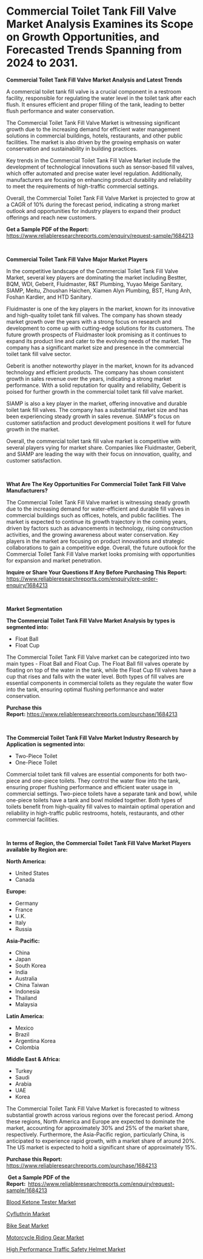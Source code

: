 <p><h1>Commercial Toilet Tank Fill Valve Market Analysis Examines its Scope on Growth Opportunities, and Forecasted Trends Spanning from 2024 to 2031.</h1></p><p><strong>Commercial Toilet Tank Fill Valve Market Analysis and Latest Trends</strong></p>
<p><p>A commercial toilet tank fill valve is a crucial component in a restroom facility, responsible for regulating the water level in the toilet tank after each flush. It ensures efficient and proper filling of the tank, leading to better flush performance and water conservation.</p><p>The Commercial Toilet Tank Fill Valve Market is witnessing significant growth due to the increasing demand for efficient water management solutions in commercial buildings, hotels, restaurants, and other public facilities. The market is also driven by the growing emphasis on water conservation and sustainability in building practices.</p><p>Key trends in the Commercial Toilet Tank Fill Valve Market include the development of technological innovations such as sensor-based fill valves, which offer automated and precise water level regulation. Additionally, manufacturers are focusing on enhancing product durability and reliability to meet the requirements of high-traffic commercial settings.</p><p>Overall, the Commercial Toilet Tank Fill Valve Market is projected to grow at a CAGR of 10% during the forecast period, indicating a strong market outlook and opportunities for industry players to expand their product offerings and reach new customers.</p></p>
<p><strong>Get a Sample PDF of the Report:&nbsp;</strong> <a href="https://www.reliableresearchreports.com/enquiry/request-sample/1684213">https://www.reliableresearchreports.com/enquiry/request-sample/1684213</a></p>
<p>&nbsp;</p>
<p><strong>Commercial Toilet Tank Fill Valve Major Market Players</strong></p>
<p><p>In the competitive landscape of the Commercial Toilet Tank Fill Valve Market, several key players are dominating the market including Bestter, BQM, WDI, Geberit, Fluidmaster, R&T Plumbing, Yuyao Meige Sanitary, SIAMP, Meitu, Zhoushan Haichen, Xiamen Alyn Plumbing, BST, Hung Anh, Foshan Kardier, and HTD Sanitary.</p><p>Fluidmaster is one of the key players in the market, known for its innovative and high-quality toilet tank fill valves. The company has shown steady market growth over the years with a strong focus on research and development to come up with cutting-edge solutions for its customers. The future growth prospects of Fluidmaster look promising as it continues to expand its product line and cater to the evolving needs of the market. The company has a significant market size and presence in the commercial toilet tank fill valve sector.</p><p>Geberit is another noteworthy player in the market, known for its advanced technology and efficient products. The company has shown consistent growth in sales revenue over the years, indicating a strong market performance. With a solid reputation for quality and reliability, Geberit is poised for further growth in the commercial toilet tank fill valve market.</p><p>SIAMP is also a key player in the market, offering innovative and durable toilet tank fill valves. The company has a substantial market size and has been experiencing steady growth in sales revenue. SIAMP's focus on customer satisfaction and product development positions it well for future growth in the market.</p><p>Overall, the commercial toilet tank fill valve market is competitive with several players vying for market share. Companies like Fluidmaster, Geberit, and SIAMP are leading the way with their focus on innovation, quality, and customer satisfaction.</p></p>
<p>&nbsp;</p>
<p><strong>What Are The Key Opportunities For Commercial Toilet Tank Fill Valve Manufacturers?</strong></p>
<p><p>The Commercial Toilet Tank Fill Valve market is witnessing steady growth due to the increasing demand for water-efficient and durable fill valves in commercial buildings such as offices, hotels, and public facilities. The market is expected to continue its growth trajectory in the coming years, driven by factors such as advancements in technology, rising construction activities, and the growing awareness about water conservation. Key players in the market are focusing on product innovations and strategic collaborations to gain a competitive edge. Overall, the future outlook for the Commercial Toilet Tank Fill Valve market looks promising with opportunities for expansion and market penetration.</p></p>
<p><strong>Inquire or Share Your Questions If Any Before Purchasing This Report:</strong> <a href="https://www.reliableresearchreports.com/enquiry/pre-order-enquiry/1684213">https://www.reliableresearchreports.com/enquiry/pre-order-enquiry/1684213</a></p>
<p>&nbsp;</p>
<p><strong>Market Segmentation</strong></p>
<p><strong>The Commercial Toilet Tank Fill Valve Market Analysis by types is segmented into:</strong></p>
<p><ul><li>Float Ball</li><li>Float Cup</li></ul></p>
<p><p>The Commercial Toilet Tank Fill Valve market can be categorized into two main types - Float Ball and Float Cup. The Float Ball fill valves operate by floating on top of the water in the tank, while the Float Cup fill valves have a cup that rises and falls with the water level. Both types of fill valves are essential components in commercial toilets as they regulate the water flow into the tank, ensuring optimal flushing performance and water conservation.</p></p>
<p><strong>Purchase this Report:&nbsp;</strong><a href="https://www.reliableresearchreports.com/purchase/1684213">https://www.reliableresearchreports.com/purchase/1684213</a></p>
<p>&nbsp;</p>
<p><strong>The Commercial Toilet Tank Fill Valve Market Industry Research by Application is segmented into:</strong></p>
<p><ul><li>Two-Piece Toilet</li><li>One-Piece Toilet</li></ul></p>
<p><p>Commercial toilet tank fill valves are essential components for both two-piece and one-piece toilets. They control the water flow into the tank, ensuring proper flushing performance and efficient water usage in commercial settings. Two-piece toilets have a separate tank and bowl, while one-piece toilets have a tank and bowl molded together. Both types of toilets benefit from high-quality fill valves to maintain optimal operation and reliability in high-traffic public restrooms, hotels, restaurants, and other commercial facilities.</p></p>
<p>&nbsp;</p>
<p><strong>In terms of Region, the Commercial Toilet Tank Fill Valve Market Players available by Region are:</strong></p>
<p>
    <p> <strong> North America: </strong>
        <ul>
            <li>United States</li>
            <li>Canada</li>
        </ul>
        </p> 
    <p> <strong> Europe: </strong>
        <ul>
            <li>Germany</li>
            <li>France</li>
            <li>U.K.</li>
            <li>Italy</li>
            <li>Russia</li>
        </ul>
        </p> 
    <p> <strong> Asia-Pacific: </strong>
        <ul>
            <li>China</li>
            <li>Japan</li>
            <li>South Korea</li>
            <li>India</li>
            <li>Australia</li>
            <li>China Taiwan</li>
            <li>Indonesia</li>
            <li>Thailand</li>
            <li>Malaysia</li>
        </ul>
        </p> 
    <p> <strong> Latin America: </strong>
        <ul>
            <li>Mexico</li>
            <li>Brazil</li>
            <li>Argentina Korea</li>
            <li>Colombia</li>
        </ul>
        </p> 
    <p> <strong> Middle East & Africa: </strong>
        <ul>
            <li>Turkey</li>
            <li>Saudi</li>
            <li>Arabia</li>
            <li>UAE</li>
            <li>Korea</li>
        </ul>
    </p>
    </p>
<p><p>The Commercial Toilet Tank Fill Valve Market is forecasted to witness substantial growth across various regions over the forecast period. Among these regions, North America and Europe are expected to dominate the market, accounting for approximately 30% and 25% of the market share, respectively. Furthermore, the Asia-Pacific region, particularly China, is anticipated to experience rapid growth, with a market share of around 20%. The US market is expected to hold a significant share of approximately 15%.</p></p>
<p><strong>Purchase this Report: </strong><a href="https://www.reliableresearchreports.com/purchase/1684213">https://www.reliableresearchreports.com/purchase/1684213</a></p>
<p>&nbsp;<strong>Get a Sample PDF of the Report:&nbsp;&nbsp;</strong><a href="https://www.reliableresearchreports.com/enquiry/request-sample/1684213">https://www.reliableresearchreports.com/enquiry/request-sample/1684213</a></p>
<p><strong></strong></p>
<p><p><a href="https://issuu.com/reportprime-2/docs/blood-ketone-tester-market-size-2030.pptx">Blood Ketone Tester Market</a></p><p><a href="https://issuu.com/reportprime-2/docs/cyfluthrin-market-size-2030.pptx">Cyfluthrin Market</a></p><p><a href="https://github.com/edytherolanlouisejk1miz0wig/Market-Research-Report-List-1/blob/main/bike-seat-market.md">Bike Seat Market</a></p><p><a href="https://github.com/peachesmcdowel1/Market-Research-Report-List-1/blob/main/motorcycle-riding-gear-market.md">Motorcycle Riding Gear Market</a></p><p><a href="https://github.com/redneck06/Market-Research-Report-List-2/blob/main/high-performance-traffic-safety-helmet-market.md">High Performance Traffic Safety Helmet Market</a></p></p>